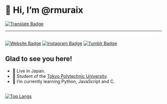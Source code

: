 # 👋 Hi, I’m @rmuraix  
[![Translate Badge](https://img.shields.io/badge/日本語-ffffff?style=flat-square&logo=googletranslate&logoColor=black)](/translation/README_JP.md)
***
&nbsp;  
[![Website Badge](https://img.shields.io/badge/Website-000000?style=flat-square&logo=firefox&logoColor=white)](https://rmurai.com)
[![Instagram Badge](https://img.shields.io/badge/-Instagram-e4405f?style=flat-square&logo=Instagram&logoColor=white)](https://www.instagram.com/rmuraix/)
[![Tumblr Badge](https://img.shields.io/badge/-Tumblr-35465C?style=flat-square&logo=tumblr&logoColor=white)](https://photos.rmurai.com/)  
## Glad to see you here!
- 📍 Live in Japan.
- 🏫 Student of the [Tokyo Polytechnic University](https://www.t-kougei.ac.jp/en).  
- 🌱 I’m currently learning Python, JavaScript and C.  
&nbsp;  

[![Top Langs](https://github-readme-stats.vercel.app/api/top-langs/?username=rmuraix&layout=compact&bg_color=000000&text_color=ffffff)](https://github.com/anuraghazra/github-readme-stats)

